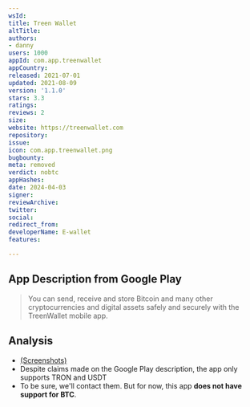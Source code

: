 ```yaml
---
wsId: 
title: Treen Wallet
altTitle: 
authors:
- danny
users: 1000
appId: com.app.treenwallet
appCountry: 
released: 2021-07-01
updated: 2021-08-09
version: '1.1.0'
stars: 3.3
ratings: 
reviews: 2
size: 
website: https://treenwallet.com
repository: 
issue: 
icon: com.app.treenwallet.png
bugbounty: 
meta: removed
verdict: nobtc
appHashes: 
date: 2024-04-03
signer: 
reviewArchive: 
twitter: 
social: 
redirect_from: 
developerName: E-wallet
features: 

---
```


## App Description from Google Play 

> You can send, receive and store Bitcoin and many other cryptocurrencies and digital assets safely and securely with the TreenWallet mobile app.

## Analysis 

- [(Screenshots)](https://twitter.com/BitcoinWalletz/status/1656505018244288512)
- Despite claims made on the Google Play description, the app only supports TRON and USDT
- To be sure, we'll contact them. But for now, this app **does not have support for BTC**.
